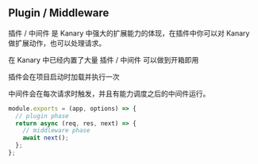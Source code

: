 ## Plugin / Middleware

插件 / 中间件 是 Kanary 中强大的扩展能力的体现，在插件中你可以对 Kanary 做扩展动作，也可以处理请求。

在 Kanary 中已经内置了大量 插件 / 中间件 可以做到开箱即用

插件会在项目启动时加载并执行一次

中间件会在每次请求时触发，并且有能力调度之后的中间件运行。

```js
module.exports = (app, options) => {
  // plugin phase
  return async (req, res, next) => {
    // middleware phase
    await next();
  };
};
```